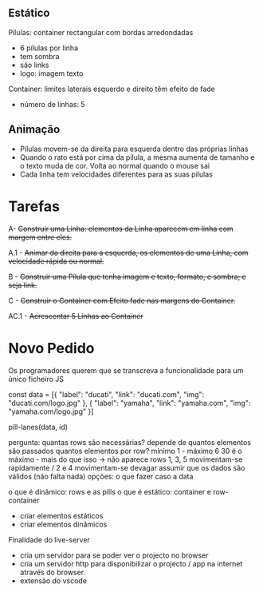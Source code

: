 ## Estático

Pílulas: container rectangular com bordas arredondadas

- 6 pílulas por linha
- tem sombra
- são links
- logo: imagem texto

Container: limites laterais esquerdo e direito têm efeito de fade

- número de linhas: 5

## Animação

- Pílulas movem-se da direita para esquerda dentro das próprias linhas
- Quando o rato está por cima da pílula, a mesma aumenta de tamanho e o texto muda de cor. Volta ao normal quando o mouse sai
- Cada linha tem velocidades diferentes para as suas pílulas

# Tarefas

A- ~~Construir uma Linha: elementos da Linha aparecem em linha com margem entre eles.~~

A.1 - ~~Animar da direita para a esquerda, os elementos de uma Linha, com velocidade rápida ou normal.~~

B - ~~Construir uma Pílula que tenha imagem e texto, formato, e sombra; e seja link.~~

C - ~~Construir o Container com Efeito fade nas margens do Container.~~

AC.1 - ~~Acrescentar 5 Linhas ao Container~~

# Novo Pedido

Os programadores querem que se transcreva a funcionalidade para um único ficheiro JS

const data = [{
"label": "ducati",
"link": "ducati.com",
"img": "ducati.com/logo.jpg"
}, {
"label": "yamaha",
"link": "yamaha.com",
"img": "yamaha.com/logo.jpg"
}]

pill-lanes(data, id)

pergunta: quantas rows são necessárias? depende de quantos elementos são passados
quantos elementos por row? mínimo 1 - máximo 6
30 é o máximo - mais do que isso -> não aparece
rows 1, 3, 5 movimentam-se rapidamente / 2 e 4 movimentam-se devagar
assumir que os dados são válidos (não falta nada)
opções: o que fazer caso a data

o que é dinâmico: rows e as pills
o que é estático: container e row-container

- criar elementos estáticos
- criar elementos dinâmicos

Finalidade do live-server
- cria um servidor para se poder ver o projecto no browser
- cria um servidor http para disponibilizar o projecto / app na internet através do browser.
- extensão do vscode 
